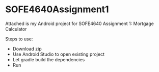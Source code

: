 # SOFE4640Assignment1

Attached is my Android project for SOFE4640 Assignment 1: Mortgage Calculator

Steps to use: 
- Download zip
- Use Android Studio to open existing project
- Let gradle build the dependencies
- Run
